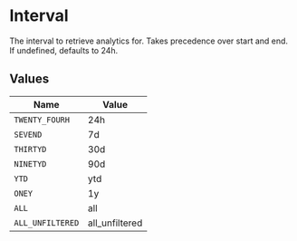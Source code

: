 # Interval

The interval to retrieve analytics for. Takes precedence over start and end. If undefined, defaults to 24h.


## Values

| Name             | Value            |
| ---------------- | ---------------- |
| `TWENTY_FOURH`   | 24h              |
| `SEVEND`         | 7d               |
| `THIRTYD`        | 30d              |
| `NINETYD`        | 90d              |
| `YTD`            | ytd              |
| `ONEY`           | 1y               |
| `ALL`            | all              |
| `ALL_UNFILTERED` | all_unfiltered   |